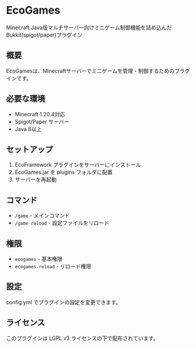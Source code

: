 # EcoGames
Minecraft Java版マルチサーバー向けミニゲーム制御機能を詰め込んだ Bukkit(spigot/paper)プラグイン

## 概要
EcoGamesは、Minecraftサーバーでミニゲームを管理・制御するためのプラグインです。

## 必要な環境
- Minecraft 1.20.4対応
- Spigot/Paper サーバー
- Java 8以上

## セットアップ
1. EcoFramework プラグインをサーバーにインストール
2. EcoGames.jar を plugins フォルダに配置
3. サーバーを再起動

## コマンド
- `/game` - メインコマンド
- `/game reload` - 設定ファイルをリロード

## 権限
- `ecogames` - 基本権限
- `ecogames.reload` - リロード権限

## 設定
config.yml でプラグインの設定を変更できます。

## ライセンス
このプラグインは LGPL v3 ライセンスの下で配布されています。
